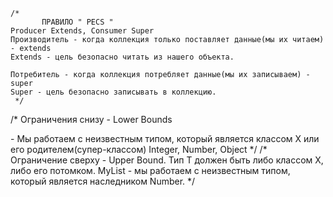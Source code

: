     /*
           ПРАВИЛО " PECS "
    Producer Extends, Consumer Super
    Производитель - когда коллекция только поставляет данные(мы их читаем) - extends
    Extends - цель безопасно читать из нашего объекта.

    Потребитель - когда коллекция потребляет данные(мы их записываем) - super
    Super - цель безопасно записывать в коллекцию.
     */

/*
Ограничения снизу - Lower Bounds
<? super X> - Мы работаем с неизвестным типом, который является классом Х или его родителем(супер-классом)
Integer, Number, Object
*/

/*
Ограничение сверху - Upper Bound. Тип Т должен быть либо классом Х, либо его потомком.
MyList<? extends Number> - мы работаем с неизвестным типом,
который является наследником Number.
*/

 
   
     